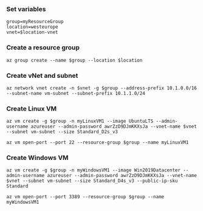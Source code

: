 
### Set variables
```
group=myResourceGroup
location=westeurope
vnet=$location-vnet
```
### Create a resource group
```
az group create --name $group --location $location
```

### Create vNet and subnet
```
az network vnet create -n $vnet -g $group --address-prefix 10.1.0.0/16 --subnet-name vm-subnet --subnet-prefix 10.1.1.0/24
```

### Create Linux VM
```
az vm create -g $group -n myLinuxVM1 --image UbuntuLTS --admin-username azureuser --admin-password awrZzD9DJmKKXsJa --vnet-name $vnet --subnet vm-subnet --size Standard_D2s_v3 

az vm open-port --port 22 --resource-group $group --name myLinuxVM1
```

### Create Windows VM
```
az vm create -g $group -n myWindowsVM1 --image Win2019Datacenter --admin-username azureuser --admin-password awrZzD9DJmKKXsJa --vnet-name $vnet --subnet vm-subnet --size Standard_D4s_v3 --public-ip-sku Standard

az vm open-port --port 3389 --resource-group $group --name myWindowsVM1
```